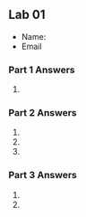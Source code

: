 ## Lab 01

- Name:
- Email

### Part 1 Answers

1. 

### Part 2 Answers

1. 
2. 
3. 

### Part 3 Answers

1. 
2. 
